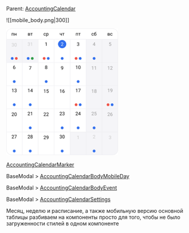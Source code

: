 Parent: [AccountingCalendar](AccountingCalendar.md)

![[mobile_body.png|300]]

<img src="../../../assets/mobile_body.png" width="300">

[AccountingCalendarMarker](../../Marker.md)

BaseModal > [AccountingCalendarBodyMobileDay](Day.md)

BaseModal > [AccountingCalendarBodyEvent](Event.md)

BaseModal > [AccountingCalendarSettings](Settings.md)

Месяц, неделю и расписание, a также мобильную версию основной таблицы разбиваем на компоненты просто для того, чтобы не было загруженности стилей в одном компоненте
